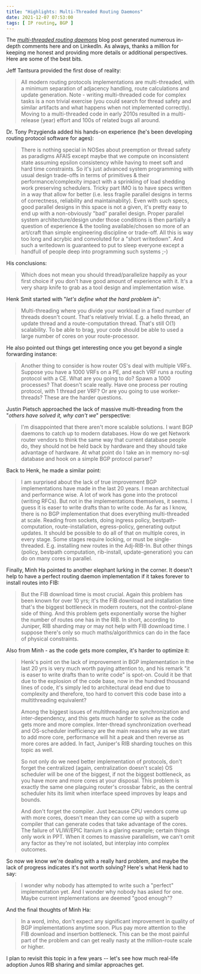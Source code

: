 ```yaml
---
title: "Highlights: Multi-Threaded Routing Daemons"
date: 2021-12-07 07:53:00
tags: [ IP routing, BGP ]
---
```

The *[multi-threaded routing daemons](/2021/11/multi-threaded-routing-daemons/)* blog post generated numerous in-depth comments here and on LinkedIn. As always, thanks a million for keeping me honest and providing more details or additional perspectives. Here are some of the best bits.

Jeff Tantsura provided the first dose of reality:

> All modern routing protocols implementations are multi-threaded, with a minimum separation of adjacency handling, route calculations and update generation. Note - writing multi-threaded code for complex tasks is a non trivial exercise (you could search for thread safety and similar artifacts and what happens when not implemented correctly). Moving to a multi-threaded code in early 2010s resulted in a multi-release (year) effort and 100s of related bugs all around.

Dr. Tony Przygienda added his hands-on experience (he's been developing routing protocol software for ages):
<!--more-->
> There is nothing special in NOSes about preemption or thread safety as paradigms AFAIS except maybe that we compute on inconsistent state assuming epsilon consistency while having to meet soft and hard time constraints. So it's just advanced system programming with usual design trade-offs in terms of primitives & their performance/complexity impact with a sprinkling of load shedding work preserving schedulers. Tricky part IMO is to have specs written in a way that allow for better (i.e. less fragile parallel designs in terms of correctness, reliability and maintainablity). Even with such specs, good parallel designs in this space is not a given, it's pretty easy to end up with a non-obviously "bad" parallel design. Proper parallel system architecture/design under those conditions is then partially a question of experience & the tooling available/chosen so more of an art/craft than simple engineering discipline or trade-off. All this is way too long and acrybic and convoluted for a "short writedown". And such a writedown is guaranteed to put to sleep everyone except a handfull of people deep into programming such systems ;-)

His conclusions:

> Which does not mean you should thread/parallelize happily as your first choice if you don't have good amount of experience with it. It's a very sharp knife to grab as a tool design and implementation wise.

Henk Smit started with "_let's define what the hard problem is_":

> Multi-threading where you divide your workload in a fixed number of threads doesn't count. That's relatively trivial. E.g. a hello thread, an update thread and a route-computation thread. That's still O(1) scalability. To be able to brag, your code should be able to used a large number of cores on your route-processor.

He also pointed out things get interesting once you get beyond a single forwarding instance:

> Another thing to consider is how router OS's deal with multiple VRFs. Suppose you have a 1000 VRFs on a PE, and each VRF runs a routing protocol with a CE. What are you going to do? Spawn a 1000 processes? That doesn't scale really. Have one process per routing protocol, with 1 thread per VRF? Or are you going to use worker-threads? These are the harder questions.

Justin Pietsch approached the lack of massive multi-threading from the "_others have solved it, why can't we_" perspective:

> I'm disappointed that there aren't more scalable solutions. I want BGP daemons to catch up to modern databases. How do we get Network router vendors to think the same way that current database people do, they should not be held back by hardware and they should take advantage of hardware. At what point do I take an in memory no-sql database and hook on a simple BGP protocol parser?

Back to Henk, he made a similar point:

> I am surprised about the lack of true improvement BGP implementations have made in the last 20 years. I mean architectual and performance wise. A lot of work has gone into the protocol (writing RFCs). But not in the implementations themselves, it seems. I guess it is easer to write drafts than to write code. As far as I know, there is no BGP implementation that does everything multi-threaded at scale. Reading from sockets, doing ingress policy, bestpath-computation, route-installation, egress-policy, generating output updates. It should be possible to do all of that on multiple cores, in every stage. Some stages require locking, or must be single-threaded. E.g. installing new routes in the Adj-RIB-In. But other things (policy, bestpath computation, rib-install, update-generation) you can do on many cores in parallel.

Finally, Minh Ha pointed to another elephant lurking in the corner. It doesn't help to have a perfect routing daemon implementation if it takes forever to install routes into FIB:

> But the FIB download time is most crucial. Again this problem has been known for over 10 yrs; it's the FIB download and installation time that's the biggest bottleneck in modern routers, not the control-plane side of thing. And this problem gets exponentially worse the higher the number of routes one has in the RIB. In short, according to Juniper, RIB sharding may or may not help with FIB download time. I suppose there's only so much maths/algorithmics can do in the face of physical constraints.

Also from Minh - as the code gets more complex, it's harder to optimize it:

> Henk's point on the lack of improvement in BGP implementation in the last 20 yrs is very much worth paying attention to, and his remark "it is easer to write drafts than to write code" is spot-on. Could it be that due to the explosion of the code base, now in the hundred thousand lines of code, it's simply led to architectural dead end due to complexity and therefore, too hard to convert this code base into a multithreading equivalent?
>
> Among the biggest issues of multithreading are synchronization and inter-dependency, and this gets much harder to solve as the code gets more and more complex. Inter-thread synchronization overhead and OS-scheduler inefficiency are the main reasons why as we start to add more core, performance will hit a peak and then reverse as more cores are added. In fact, Juniper's RIB sharding touches on this topic as well.
>
> So not only do we need better implementation of protocols, don't forget the centralized (again, centralization doesn't scale) OS scheduler will be one of the biggest, if not the biggest bottleneck, as you have more and more cores at your disposal. This problem is exactly the same one plaguing router's crossbar fabric, as the central scheduler hits its limit when interface speed improves by leaps and bounds.
>
> And don't forget the compiler. Just because CPU vendors come up with more cores, doesn't mean they can come up with a superb compiler that can generate codes that take advantage of the cores. The failure of VLIW/EPIC Itanium is a glaring example; certain things only work in PPT. When it comes to massive parallelism, we can't omit any factor as they're not isolated, but interplay into complex outcomes.

So now we know we're dealing with a really hard problem, and maybe the lack of progress indicates it's not worth solving? Here's what Henk had to say:

> I wonder why nobody has attempted to write such a "perfect" implementation yet. And I wonder why nobody has asked for one. Maybe current implementations are deemed "good enough"?

And the final thoughts of Minh Ha:

> In a word, imho, don't expect any significant improvement in quality of BGP implementations anytime soon. Plus pay more attention to the FIB download and insertion bottleneck. This can be the most painful part of the problem and can get really nasty at the million-route scale or higher.

I plan to revisit this topic in a few years -- let's see how much real-life adoption Junos RIB sharing and similar approaches get.
